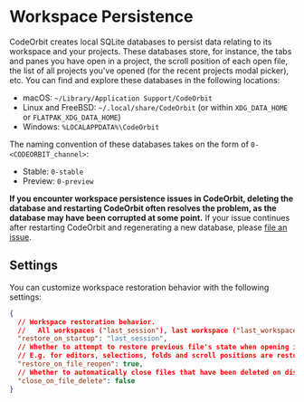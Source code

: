 # Workspace Persistence

CodeOrbit creates local SQLite databases to persist data relating to its workspace and your projects. These databases store, for instance, the tabs and panes you have open in a project, the scroll position of each open file, the list of all projects you've opened (for the recent projects modal picker), etc. You can find and explore these databases in the following locations:

- macOS: `~/Library/Application Support/CodeOrbit`
- Linux and FreeBSD: `~/.local/share/CodeOrbit` (or within `XDG_DATA_HOME` or `FLATPAK_XDG_DATA_HOME`)
- Windows: `%LOCALAPPDATA%\CodeOrbit`

The naming convention of these databases takes on the form of `0-<CODEORBIT_channel>`:

- Stable: `0-stable`
- Preview: `0-preview`

**If you encounter workspace persistence issues in CodeOrbit, deleting the database and restarting CodeOrbit often resolves the problem, as the database may have been corrupted at some point.** If your issue continues after restarting CodeOrbit and regenerating a new database, please [file an issue](https://github.com/codeorbit-industries/CodeOrbit/issues/new?template=10_bug_report.yml).

## Settings

You can customize workspace restoration behavior with the following settings:

```json
{
  // Workspace restoration behavior.
  //   All workspaces ("last_session"), last workspace ("last_workspace") or "none"
  "restore_on_startup": "last_session",
  // Whether to attempt to restore previous file's state when opening it again.
  // E.g. for editors, selections, folds and scroll positions are restored
  "restore_on_file_reopen": true,
  // Whether to automatically close files that have been deleted on disk.
  "close_on_file_delete": false
}
```
